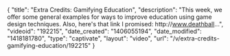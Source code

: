 {
    "title": "Extra Credits: Gamifying Education",
    "description": "This week, we offer some general examples for ways to improve education using game design techniques. Also, here's that link I promised: http:\/\/www.deathball...",
    "videoid": "192215",
    "date_created": "1406055194",
    "date_modified": "1418181780",
    "type": "captivate",
    "layout": "video",
    "url": "\/v\/extra-credits-gamifying-education\/192215"
}